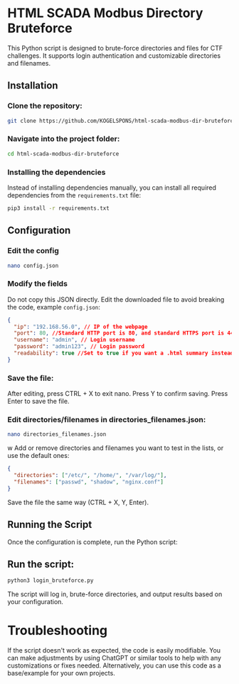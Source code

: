 # HTML SCADA Modbus Directory Bruteforce
This Python script is designed to brute-force directories and files for CTF challenges. It supports login authentication and customizable directories and filenames.

## Installation

### Clone the repository:
```bash
git clone https://github.com/KOGELSPONS/html-scada-modbus-dir-bruteforce
```

### Navigate into the project folder:
```bash
cd html-scada-modbus-dir-bruteforce
```

### Installing the dependencies
Instead of installing dependencies manually, you can install all required dependencies from the `requirements.txt` file:
```bash
pip3 install -r requirements.txt
```

## Configuration

### Edit the config
```bash
nano config.json
```

### Modify the fields
Do not copy this JSON directly. Edit the downloaded file to avoid breaking the code, example `config.json`:
```json
{
  "ip": "192.168.56.0", // IP of the webpage
  "port": 80, //Standard HTTP port is 80, and standard HTTPS port is 443, but they can be configured to use different ports
  "username": "admin", // Login username
  "password": "admin123", // Login password
  "readability": true //Set to true if you want a .html summary instead of the full .html output of the found directory
}
```
### Save the file:
After editing, press CTRL + X to exit nano.
Press Y to confirm saving.
Press Enter to save the file.

### Edit directories/filenames in directories_filenames.json:
```bash 
nano directories_filenames.json
```
w
Add or remove directories and filenames you want to test in the lists, or use the default ones:

```json
{
  "directories": ["/etc/", "/home/", "/var/log/"],
  "filenames": ["passwd", "shadow", "nginx.conf"]
}
```
Save the file the same way (CTRL + X, Y, Enter).

## Running the Script
Once the configuration is complete, run the Python script:

## Run the script:
```bash 
python3 login_bruteforce.py
```
The script will log in, brute-force directories, and output results based on your configuration.

# Troubleshooting

If the script doesn't work as expected, the code is easily modifiable. You can make adjustments by using ChatGPT or similar tools to help with any customizations or fixes needed. Alternatively, you can use this code as a base/example for your own projects.

